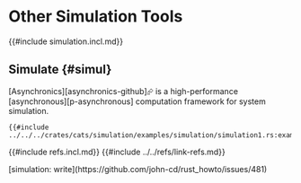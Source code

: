 # Other Simulation Tools

{{#include simulation.incl.md}}

## Simulate {#simul}

[Asynchronics][asynchronics-github]⮳ is a high-performance [asynchronous][p-asynchronous] computation framework for system simulation.

```rust,editable
{{#include ../../../crates/cats/simulation/examples/simulation/simulation1.rs:example}}
```

{{#include refs.incl.md}}
{{#include ../../refs/link-refs.md}}

<div class="hidden">
[simulation: write](https://github.com/john-cd/rust_howto/issues/481)
</div>
